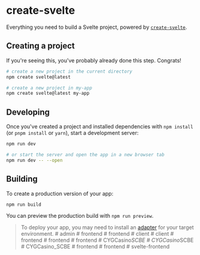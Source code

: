 # create-svelte

Everything you need to build a Svelte project, powered by [`create-svelte`](https://github.com/sveltejs/kit/tree/master/packages/create-svelte).

## Creating a project

If you're seeing this, you've probably already done this step. Congrats!

```bash
# create a new project in the current directory
npm create svelte@latest

# create a new project in my-app
npm create svelte@latest my-app
```

## Developing

Once you've created a project and installed dependencies with `npm install` (or `pnpm install` or `yarn`), start a development server:

```bash
npm run dev

# or start the server and open the app in a new browser tab
npm run dev -- --open
```

## Building

To create a production version of your app:

```bash
npm run build
```

You can preview the production build with `npm run preview`.

> To deploy your app, you may need to install an [adapter](https://kit.svelte.dev/docs/adapters) for your target environment.
#   a d m i n  
 #   f r o n t e n d  
 #   f r o n t e n d  
 #   c l i e n t  
 #   c l i e n t  
 #   f r o n t e n d  
 #   f r o n t e n d  
 #   f r o n t e n d  
 #   C Y G C a s i n o _ S C B E  
 #   C Y G C a s i n o _ S C B E  
 #   C Y G C a s i n o _ S C B E  
 #   f r o n t e n d  
 #   f r o n t e n d  
 #   s v e l t e - f r o n t e n d  
 